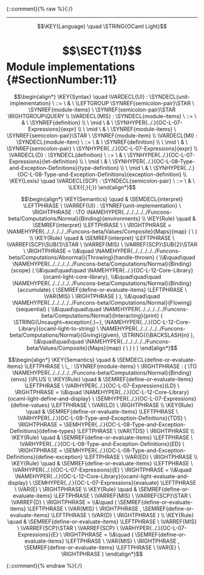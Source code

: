 {::comment}{% raw %}{:/}


----

$$\KEY{Language} \quad \STRING{OCaml Light}$$

# $$\SECT{11}$$ Module implementations {#SectionNumber:11}


$$\begin{align*}
  \KEY{Syntax} \quad
    \VARDECL{UI} : \SYNDECL{unit-implementation}
      \ ::= \ & \
      \LEFTGROUP \SYNREF{semicolon-pair}\STAR \ \SYNREF{module-items} \ \SYNREF{semicolon-pair}\STAR \RIGHTGROUP\QUERY
    \\
    \VARDECL{MIS} : \SYNDECL{module-items}
      \ ::= \ & \
      \SYNREF{definition} \\
      \ \mid \ & \ \SYNHYPER{../.}{OC-L-07-Expressions}{expr} \\
      \ \mid \ & \ \SYNREF{module-items} \ \SYNREF{semicolon-pair}\STAR \ \SYNREF{module-item}
    \\
    \VARDECL{MI} : \SYNDECL{module-item}
      \ ::= \ & \
      \SYNREF{definition} \\
      \ \mid \ & \ \SYNREF{semicolon-pair} \ \SYNHYPER{../.}{OC-L-07-Expressions}{expr}
    \\
    \VARDECL{D} : \SYNDECL{definition}
      \ ::= \ & \
      \SYNHYPER{../.}{OC-L-07-Expressions}{let-definition} \\
      \ \mid \ & \ \SYNHYPER{../.}{OC-L-08-Type-and-Exception-Definitions}{type-definition} \\
      \ \mid \ & \ \SYNHYPER{../.}{OC-L-08-Type-and-Exception-Definitions}{exception-definition}
\\
  \KEY{Lexis} \quad
    \VARDECL{SCP} : \SYNDECL{semicolon-pair}
      \ ::= \ & \
      \LEX{{;}{;}}
\end{align*}$$

$$\begin{align*}
  \KEY{Semantics} \quad
  & \SEMDECL{interpret} \LEFTPHRASE \ \VARREF{UI} : \SYNREF{unit-implementation} \ \RIGHTPHRASE  
    :  \TO \NAMEHYPER{../../../../../Funcons-beta/Computations/Normal}{Binding}{environments} 
\\
  \KEY{Rule} \quad
    & \SEMREF{interpret} \LEFTPHRASE \
                             \
                          \RIGHTPHRASE  = 
      \NAMEHYPER{../../../../../Funcons-beta/Values/Composite}{Maps}{map}
        (   \  )
\\
  \KEY{Rule} \quad
    & \SEMREF{interpret} \LEFTPHRASE \
                            \VARREF{SCP}\SUB{1}\STAR \ \VARREF{MIS} \ \VARREF{SCP}\SUB{2}\STAR \
                          \RIGHTPHRASE  = \\&\quad
      \NAMEHYPER{../../../../../Funcons-beta/Computations/Abnormal}{Throwing}{handle-thrown}
        ( \\&\quad\quad \NAMEHYPER{../../../../../Funcons-beta/Computations/Normal}{Binding}{scope}
                ( \\&\quad\quad\quad \NAMEHYPER{../.}{OC-L-12-Core-Library}{ocaml-light-core-library}, \\&\quad\quad\quad
                       \NAMEHYPER{../../../../../Funcons-beta/Computations/Normal}{Binding}{accumulate}
                        (  \SEMREF{define-or-evaluate-items} \LEFTPHRASE \
                                                    \VAR{MIS} \
                                                  \RIGHTPHRASE  ) ), \\&\quad\quad
               \NAMEHYPER{../../../../../Funcons-beta/Computations/Normal}{Flowing}{sequential}
                ( \\&\quad\quad\quad \NAMEHYPER{../../../../../Funcons-beta/Computations/Normal}{Interacting}{print}
                        (  \STRING{Uncaught~exception{:}~}, 
                               \NAMEHYPER{../.}{OC-L-12-Core-Library}{ocaml-light-to-string} \ 
                                \NAMEHYPER{../../../../../Funcons-beta/Computations/Normal}{Giving}{given}, 
                               \STRING{{\BACKSLASH}n} ), \\&\quad\quad\quad
                       \NAMEHYPER{../../../../../Funcons-beta/Values/Composite}{Maps}{map}
                        (   \  ) ) )
\end{align*}$$

$$\begin{align*}
  \KEY{Semantics} \quad
  & \SEMDECL{define-or-evaluate-items} \LEFTPHRASE \ \_ : \SYNREF{module-items} \ \RIGHTPHRASE  
    : (   \TO \NAMEHYPER{../../../../../Funcons-beta/Computations/Normal}{Binding}{envs} )\PLUS 
\\
  \KEY{Rule} \quad
    & \SEMREF{define-or-evaluate-items} \LEFTPHRASE \
                            \VARHYPER{../.}{OC-L-07-Expressions}{LD} \
                          \RIGHTPHRASE  = \\&\quad
      \NAMEHYPER{../.}{OC-L-12-Core-Library}{ocaml-light-define-and-display} \ 
        \SEMHYPER{../.}{OC-L-07-Expressions}{define-values} \LEFTPHRASE \
                              \VAR{LD} \
                            \RIGHTPHRASE 
\\
  \KEY{Rule} \quad
    & \SEMREF{define-or-evaluate-items} \LEFTPHRASE \
                            \VARHYPER{../.}{OC-L-08-Type-and-Exception-Definitions}{TDS} \
                          \RIGHTPHRASE  = 
      \SEMHYPER{../.}{OC-L-08-Type-and-Exception-Definitions}{define-types} \LEFTPHRASE \
                            \VAR{TDS} \
                          \RIGHTPHRASE 
\\
  \KEY{Rule} \quad
    & \SEMREF{define-or-evaluate-items} \LEFTPHRASE \
                            \VARHYPER{../.}{OC-L-08-Type-and-Exception-Definitions}{ED} \
                          \RIGHTPHRASE  = 
      \SEMHYPER{../.}{OC-L-08-Type-and-Exception-Definitions}{define-exception} \LEFTPHRASE \
                            \VAR{ED} \
                          \RIGHTPHRASE 
\\
  \KEY{Rule} \quad
    & \SEMREF{define-or-evaluate-items} \LEFTPHRASE \
                            \VARHYPER{../.}{OC-L-07-Expressions}{E} \
                          \RIGHTPHRASE  = \\&\quad
      \NAMEHYPER{../.}{OC-L-12-Core-Library}{ocaml-light-evaluate-and-display} \ 
        \SEMHYPER{../.}{OC-L-07-Expressions}{evaluate} \LEFTPHRASE \
                              \VAR{E} \
                            \RIGHTPHRASE 
\\
  \KEY{Rule} \quad
    & \SEMREF{define-or-evaluate-items} \LEFTPHRASE \
                            \VARREF{MIS} \ \VARREF{SCP}\STAR \ \VARREF{D} \
                          \RIGHTPHRASE  = \\&\quad
      (  \SEMREF{define-or-evaluate-items} \LEFTPHRASE \
                                  \VAR{MIS} \
                                \RIGHTPHRASE , 
             \SEMREF{define-or-evaluate-items} \LEFTPHRASE \
                                  \VAR{D} \
                                \RIGHTPHRASE  )
\\
  \KEY{Rule} \quad
    & \SEMREF{define-or-evaluate-items} \LEFTPHRASE \
                            \VARREF{MIS} \ \VARREF{SCP}\STAR \ \VARREF{SCP} \ \VARHYPER{../.}{OC-L-07-Expressions}{E} \
                          \RIGHTPHRASE  = \\&\quad
      (  \SEMREF{define-or-evaluate-items} \LEFTPHRASE \
                                  \VAR{MIS} \
                                \RIGHTPHRASE , 
             \SEMREF{define-or-evaluate-items} \LEFTPHRASE \
                                  \VAR{E} \
                                \RIGHTPHRASE  )
\end{align*}$$



[Funcons-beta]: /CBS-beta/math/Funcons-beta
  "FUNCONS-BETA"
[Unstable-Funcons-beta]: /CBS-beta/math/Unstable-Funcons-beta
  "UNSTABLE-FUNCONS-BETA"
[Languages-beta]: /CBS-beta/math/Languages-beta
  "LANGUAGES-BETA"
[Unstable-Languages-beta]: /CBS-beta/math/Unstable-Languages-beta
  "UNSTABLE-LANGUAGES-BETA"
[CBS-beta]: /CBS-beta
  "CBS-BETA"
[OC-L-11-Module-Implementations.cbs]: https://github.com/plancomps/CBS-beta/blob/math/Languages-beta/OCaml-Light/OC-L-cbs/OC-L/OC-L-11-Module-Implementations/OC-L-11-Module-Implementations.cbs
  "CBS SOURCE FILE ON GITHUB"
[PLAIN]: /CBS-beta/docs/Languages-beta/OCaml-Light/OC-L-cbs/OC-L/OC-L-11-Module-Implementations
  "CBS SOURCE WEB PAGE"
 [PRETTY]: /CBS-beta/math/Languages-beta/OCaml-Light/OC-L-cbs/OC-L/OC-L-11-Module-Implementations
  "CBS-KATEX WEB PAGE"
[PDF]: /CBS-beta/math/Languages-beta/OCaml-Light/OC-L-cbs/OC-L/OC-L-11-Module-Implementations/OC-L-11-Module-Implementations.pdf
  "CBS-LATEX PDF FILE"
[PLanCompS Project]: https://plancomps.github.io
  "PROGRAMMING LANGUAGE COMPONENTS AND SPECIFICATIONS PROJECT HOME PAGE"
{::comment}{% endraw %}{:/}
